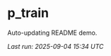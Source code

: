 # p_train

Auto-updating README demo.

<!--START_SECTION:status-->
_Last run: 2025-09-04 15:34 UTC_
<!--END_SECTION:status-->


























































































































































































































































































































